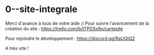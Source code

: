 # 0--site-integrale
Merci d'avance à tous de votre aide ;) 
Pour suivre l'avancement de la création du site : https://trello.com/b/tTPGSx9x/cartesite

Pour rejoindre le développement : https://discord.gg/RaUQtQ2

A très vite ! 
